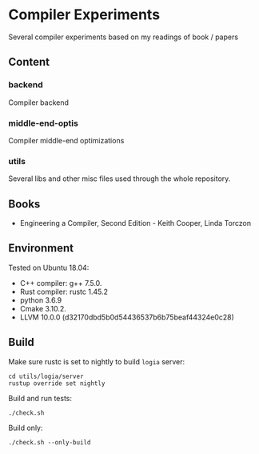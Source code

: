 # Compiler Experiments

Several compiler experiments based on my readings of book / papers

## Content

### backend

Compiler backend

### middle-end-optis

Compiler middle-end optimizations

### utils

Several libs and other misc files used through the whole repository.

## Books

- Engineering a Compiler, Second Edition - Keith Cooper, Linda Torczon 

## Environment

Tested on Ubuntu 18.04:
- C++ compiler: g++ 7.5.0.
- Rust compiler: rustc 1.45.2
- python 3.6.9
- Cmake 3.10.2.
- LLVM 10.0.0 (d32170dbd5b0d54436537b6b75beaf44324e0c28)

## Build

Make sure rustc is set to nightly to build `logia` server:
```
cd utils/logia/server
rustup override set nightly
```

Build and run tests:
```
./check.sh
```

Build only:
```
./check.sh --only-build
```

